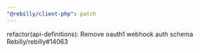 ```yaml
---
"@rebilly/client-php": patch
---
```


refactor(api-definitions): Remove oauth1 webhook auth schema Rebilly/rebilly#14063
